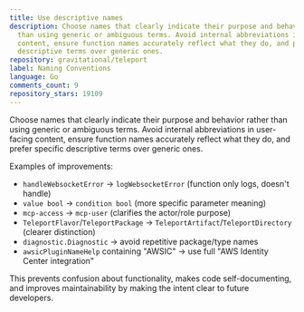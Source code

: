```yaml
---
title: Use descriptive names
description: Choose names that clearly indicate their purpose and behavior rather
  than using generic or ambiguous terms. Avoid internal abbreviations in user-facing
  content, ensure function names accurately reflect what they do, and prefer specific
  descriptive terms over generic ones.
repository: gravitational/teleport
label: Naming Conventions
language: Go
comments_count: 9
repository_stars: 19109
---
```


Choose names that clearly indicate their purpose and behavior rather than using generic or ambiguous terms. Avoid internal abbreviations in user-facing content, ensure function names accurately reflect what they do, and prefer specific descriptive terms over generic ones.

Examples of improvements:
- `handleWebsocketError` → `logWebsocketError` (function only logs, doesn't handle)
- `value bool` → `condition bool` (more specific parameter meaning)
- `mcp-access` → `mcp-user` (clarifies the actor/role purpose)
- `TeleportFlavor`/`TeleportPackage` → `TeleportArtifact`/`TeleportDirectory` (clearer distinction)
- `diagnostic.Diagnostic` → avoid repetitive package/type names
- `awsicPluginNameHelp` containing "AWSIC" → use full "AWS Identity Center integration"

This prevents confusion about functionality, makes code self-documenting, and improves maintainability by making the intent clear to future developers.
